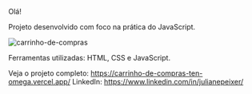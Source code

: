 Olá!

Projeto desenvolvido com foco na prática do JavaScript.

![carrinho-de-compras](https://github.com/user-attachments/assets/6d984d43-d6bf-48e1-9457-4a6564b86804)

Ferramentas utilizadas: HTML, CSS e JavaScript.

Veja o projeto completo: https://carrinho-de-compras-ten-omega.vercel.app/ LinkedIn: https://www.linkedin.com/in/julianepeixer/
